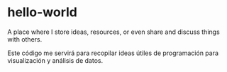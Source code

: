 # hello-world
A place where I store ideas, resources, or even share and discuss things with others.

Este código me servirá para recopilar ideas útiles de programación para visualización y análisis de datos. 
